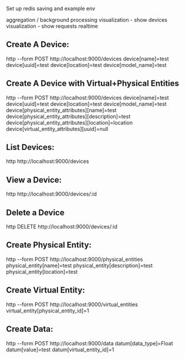 Set up redis saving and example env

aggregation / background processing
visualization - show devices
visualization - show requests realtime

## Create A Device:

http --form POST http://localhost:9000/devices device\[name\]=test device\[uuid\]=test device\[location\]=test device\[model_name\]=test

## Create A Device with Virtual+Physical Entities

http --form POST http://localhost:9000/devices device\[name\]=test device\[uuid\]=test device\[location\]=test device\[model_name\]=test device\[physical_entity_attributes\]\[name\]=test device\[physical_entity_attributes\]\[description\]=test device\[physical_entity_attributes\]\[location\]=location device\[virtual_entity_attributes\]\[uuid\]=null

## List Devices:

http http://localhost:9000/devices

## View a Device:

http http://localhost:9000/devices/:id

## Delete a Device

http DELETE http://localhost:9000/devices/:id

## Create Physical Entity:

http --form POST http://localhost:9000/physical_entities physical_entity\[name\]=test physical_entity\[description\]=test physical_entity\[location\]=test

## Create Virtual Entity:

http --form POST http://localhost:9000/virtual_entities virtual_entity\[physical_entity_id\]=1


## Create Data:

http --form POST http://localhost:9000/data datum\[data_type\]=Float datum\[value\]=test datum\[virtual_entity_id\]=1

